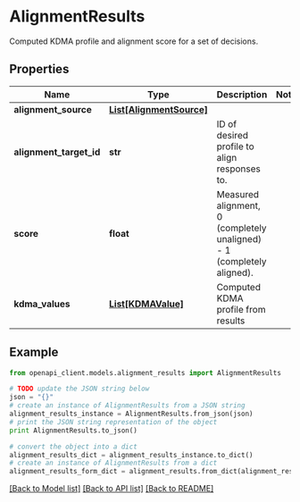 # AlignmentResults

Computed KDMA profile and alignment score for a set of decisions.

## Properties

Name | Type | Description | Notes
------------ | ------------- | ------------- | -------------
**alignment_source** | [**List[AlignmentSource]**](AlignmentSource.md) |  | 
**alignment_target_id** | **str** | ID of desired profile to align responses to. | 
**score** | **float** | Measured alignment, 0 (completely unaligned) - 1 (completely aligned). | 
**kdma_values** | [**List[KDMAValue]**](KDMAValue.md) | Computed KDMA profile from results | 

## Example

```python
from openapi_client.models.alignment_results import AlignmentResults

# TODO update the JSON string below
json = "{}"
# create an instance of AlignmentResults from a JSON string
alignment_results_instance = AlignmentResults.from_json(json)
# print the JSON string representation of the object
print AlignmentResults.to_json()

# convert the object into a dict
alignment_results_dict = alignment_results_instance.to_dict()
# create an instance of AlignmentResults from a dict
alignment_results_form_dict = alignment_results.from_dict(alignment_results_dict)
```
[[Back to Model list]](../README.md#documentation-for-models) [[Back to API list]](../README.md#documentation-for-api-endpoints) [[Back to README]](../README.md)


